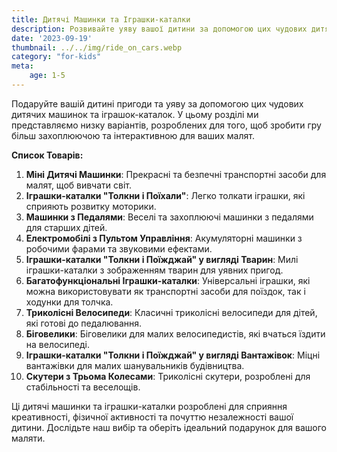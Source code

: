 ```yaml
---
title: Дитячі Машинки та Іграшки-каталки
description: Розвивайте уяву вашої дитини за допомогою цих чудових дитячих машинок та іграшок-каталок.
date: '2023-09-19'
thumbnail: ../../img/ride_on_cars.webp
category: "for-kids"
meta:
    age: 1-5
---
```

Подаруйте вашій дитині пригоди та уяву за допомогою цих чудових дитячих машинок та іграшок-каталок. У цьому розділі ми представляємо низку варіантів, розроблених для того, щоб зробити гру більш захоплюючою та інтерактивною для ваших малят.

**Список Товарів:**
1. **Міні Дитячі Машинки**: Прекрасні та безпечні транспортні засоби для малят, щоб вивчати світ.
2. **Іграшки-каталки "Толкни і Поїхали"**: Легко толкати іграшки, які сприяють розвитку моторики.
3. **Машинки з Педалями**: Веселі та захоплюючі машинки з педалями для старших дітей.
4. **Електромобілі з Пультом Управління**: Акумуляторні машинки з робочими фарами та звуковими ефектами.
5. **Іграшки-каталки "Толкни і Поїжджай" у вигляді Тварин**: Милі іграшки-каталки з зображенням тварин для уявних пригод.
6. **Багатофункціональні Іграшки-каталки**: Універсальні іграшки, які можна використовувати як транспортні засоби для поїздок, так і ходунки для толчка.
7. **Триколісні Велосипеди**: Класичні триколісні велосипеди для дітей, які готові до педалювання.
8. **Біговелики**: Біговелики для малих велосипедистів, які вчаться їздити на велосипеді.
9. **Іграшки-каталки "Толкни і Поїжджай" у вигляді Вантажівок**: Міцні вантажівки для малих шанувальників будівництва.
10. **Скутери з Трьома Колесами**: Триколісні скутери, розроблені для стабільності та веселощів.

Ці дитячі машинки та іграшки-каталки розроблені для сприяння креативності, фізичної активності та почуттю незалежності вашої дитини. Дослідьте наш вибір та оберіть ідеальний подарунок для вашого маляти.
